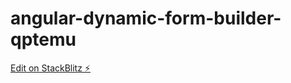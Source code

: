 # angular-dynamic-form-builder-qptemu

[Edit on StackBlitz ⚡️](https://stackblitz.com/edit/angular-dynamic-form-builder-qptemu)